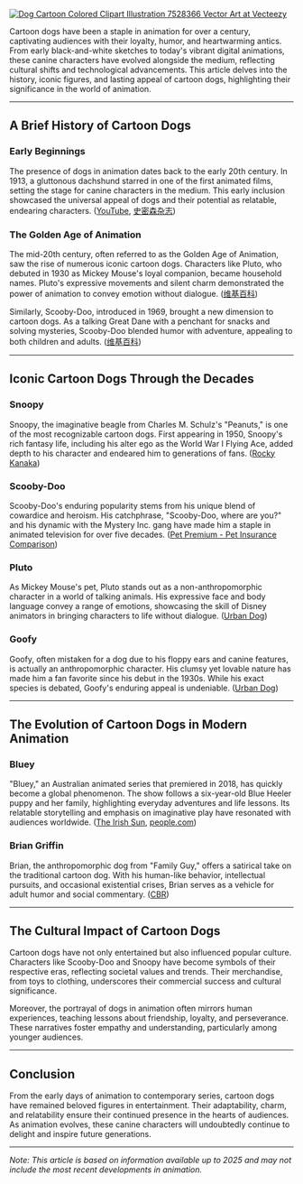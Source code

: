 [![Dog Cartoon Colored Clipart Illustration 7528366 Vector Art at Vecteezy](https://tse2.mm.bing.net/th?id=OIP.xhKN2gWauFNdwZRRUS6GvAHaHl\&pid=Api)](https://www.vecteezy.com/vector-art/7528366-dog-cartoon-colored-clipart-illustration)



Cartoon dogs have been a staple in animation for over a century, captivating audiences with their loyalty, humor, and heartwarming antics. From early black-and-white sketches to today's vibrant digital animations, these canine characters have evolved alongside the medium, reflecting cultural shifts and technological advancements. This article delves into the history, iconic figures, and lasting appeal of cartoon dogs, highlighting their significance in the world of animation.

---

## A Brief History of Cartoon Dogs

### Early Beginnings

The presence of dogs in animation dates back to the early 20th century. In 1913, a gluttonous dachshund starred in one of the first animated films, setting the stage for canine characters in the medium. This early inclusion showcased the universal appeal of dogs and their potential as relatable, endearing characters. ([YouTube][1], [史密森杂志][2])

### The Golden Age of Animation

The mid-20th century, often referred to as the Golden Age of Animation, saw the rise of numerous iconic cartoon dogs. Characters like Pluto, who debuted in 1930 as Mickey Mouse's loyal companion, became household names. Pluto's expressive movements and silent charm demonstrated the power of animation to convey emotion without dialogue. ([维基百科][3])

Similarly, Scooby-Doo, introduced in 1969, brought a new dimension to cartoon dogs. As a talking Great Dane with a penchant for snacks and solving mysteries, Scooby-Doo blended humor with adventure, appealing to both children and adults. ([维基百科][4])

---

## Iconic Cartoon Dogs Through the Decades

### Snoopy

Snoopy, the imaginative beagle from Charles M. Schulz's "Peanuts," is one of the most recognizable cartoon dogs. First appearing in 1950, Snoopy's rich fantasy life, including his alter ego as the World War I Flying Ace, added depth to his character and endeared him to generations of fans. ([Rocky Kanaka][5])

### Scooby-Doo

Scooby-Doo's enduring popularity stems from his unique blend of cowardice and heroism. His catchphrase, "Scooby-Doo, where are you?" and his dynamic with the Mystery Inc. gang have made him a staple in animated television for over five decades. ([Pet Premium - Pet Insurance Comparison][6])

### Pluto

As Mickey Mouse's pet, Pluto stands out as a non-anthropomorphic character in a world of talking animals. His expressive face and body language convey a range of emotions, showcasing the skill of Disney animators in bringing characters to life without dialogue. ([Urban Dog][7])

### Goofy

Goofy, often mistaken for a dog due to his floppy ears and canine features, is actually an anthropomorphic character. His clumsy yet lovable nature has made him a fan favorite since his debut in the 1930s. While his exact species is debated, Goofy's enduring appeal is undeniable. ([Urban Dog][7])

---

## The Evolution of Cartoon Dogs in Modern Animation

### Bluey

"Bluey," an Australian animated series that premiered in 2018, has quickly become a global phenomenon. The show follows a six-year-old Blue Heeler puppy and her family, highlighting everyday adventures and life lessons. Its relatable storytelling and emphasis on imaginative play have resonated with audiences worldwide. ([The Irish Sun][8], [people.com][9])

### Brian Griffin

Brian, the anthropomorphic dog from "Family Guy," offers a satirical take on the traditional cartoon dog. With his human-like behavior, intellectual pursuits, and occasional existential crises, Brian serves as a vehicle for adult humor and social commentary. ([CBR][10])

---

## The Cultural Impact of Cartoon Dogs

Cartoon dogs have not only entertained but also influenced popular culture. Characters like Scooby-Doo and Snoopy have become symbols of their respective eras, reflecting societal values and trends. Their merchandise, from toys to clothing, underscores their commercial success and cultural significance.

Moreover, the portrayal of dogs in animation often mirrors human experiences, teaching lessons about friendship, loyalty, and perseverance. These narratives foster empathy and understanding, particularly among younger audiences.

---

## Conclusion

From the early days of animation to contemporary series, cartoon dogs have remained beloved figures in entertainment. Their adaptability, charm, and relatability ensure their continued presence in the hearts of audiences. As animation evolves, these canine characters will undoubtedly continue to delight and inspire future generations.

---

*Note: This article is based on information available up to 2025 and may not include the most recent developments in animation.*

[1]: https://www.youtube.com/watch?v=ADUau0zWydg&utm_source=chatgpt.com "A History of Dogs in Animation - YouTube"
[2]: https://www.smithsonianmag.com/smart-news/1913-one-gluttonous-pupper-changed-course-animation-history-180963593/?utm_source=chatgpt.com "In 1913, One Gluttonous Pupper Changed the Course of Animation ..."
[3]: https://en.wikipedia.org/wiki/Pluto_%28Disney%29?utm_source=chatgpt.com "Pluto (Disney)"
[4]: https://en.wikipedia.org/wiki/Scooby-Doo_%28character%29?utm_source=chatgpt.com "Scooby-Doo (character)"
[5]: https://rockykanaka.com/cartoon-dog-names/?utm_source=chatgpt.com "The Best 72 Famous Cartoon Dog Names - Rocky Kanaka"
[6]: https://www.petpremium.com/pet-care/comical-cartoon-dogs-in-history/?utm_source=chatgpt.com "Comical Cartoon Dogs In History | Pet Premium"
[7]: https://www.urbandognyc.com/blog/cartoon-dog-breeds?utm_source=chatgpt.com "Cartoon Dog Breeds - Urban Dog"
[8]: https://www.thesun.ie/tv/12800120/bluey-became-most-streamed-series/?utm_source=chatgpt.com "How kids TV hit Bluey became the most streamed series on the planet thanks to Hollywood stars & humour for parents"
[9]: https://people.com/bluey-character-guide-8647559?utm_source=chatgpt.com "\"Bluey\" Characters: A Who's Who Guide to the Heeler Family, Bluey's BFFs and More!"
[10]: https://www.cbr.com/best-famous-tv-cartoon-dogs-ranked/?utm_source=chatgpt.com "The 35 Most Famous Cartoon Dogs On TV, Ranked - CBR"
